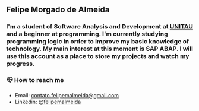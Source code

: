 ## Felipe Morgado de Almeida

### I'm a student of Software Analysis and Development at [UNITAU](https://www.unitau.br/) and a beginner at programming. I'm currently studying programming logic in order to improve my basic knowledge of technology. My main interest at this moment is SAP ABAP. I will use this account as a place to store my projects and watch my progress.

### 📪 How to reach me

- Email: [contato.felipemalmeida@gmail.com](mailto:contato.felipemalmeida@gmail.com)
- Linkedin: [@felipemalmeida](linkedin.com/in/felipe-morgado-de-almeida-9908491a3)